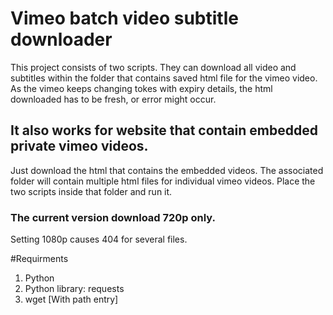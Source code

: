 # Vimeo batch video subtitle downloader

This project consists of two scripts. They can download all video and subtitles within the folder that contains saved html file for the vimeo video. As the vimeo keeps changing tokes with expiry details, the html downloaded has to be fresh, or error might occur.

## It also works for website that contain embedded private vimeo videos.
Just download the html that contains the embedded videos. The associated folder will contain multiple html files for individual vimeo videos. Place the two scripts inside that folder and run it.

### The current version download 720p only.
Setting 1080p causes 404 for several files.

#Requirments
1. Python
2. Python library: requests
3. wget [With path entry]
